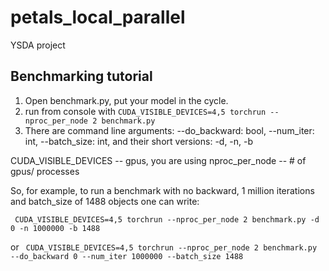 # petals_local_parallel
YSDA project


## Benchmarking tutorial

1. Open benchmark.py, put your model in the cycle. 
2. run from console with ```CUDA_VISIBLE_DEVICES=4,5 torchrun --nproc_per_node 2 benchmark.py```
3. There are command line arguments: --do_backward: bool, --num_iter: int, --batch_size: int, 
and their short versions: -d, -n, -b

CUDA_VISIBLE_DEVICES -- gpus, you are using
nproc_per_node       -- # of gpus/ processes

So, for example, to run a benchmark with no backward, 1 million iterations and batch_size of 1488 objects 
one can write: 

``` CUDA_VISIBLE_DEVICES=4,5 torchrun --nproc_per_node 2 benchmark.py -d 0 -n 1000000 -b 1488```

or ``` CUDA_VISIBLE_DEVICES=4,5 torchrun --nproc_per_node 2 benchmark.py --do_backward 0 --num_iter 1000000 --batch_size 1488```
